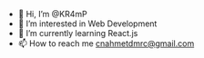 - 👋 Hi, I’m @KR4mP
- 👀 I’m interested in Web Development
- 🌱 I’m currently learning React.js
- 📫 How to reach me cnahmetdmrc@gmail.com

<!---
KR4mP/KR4mP is a ✨ special ✨ repository because its `README.md` (this file) appears on your GitHub profile.
You can click the Preview link to take a look at your changes.
--->
